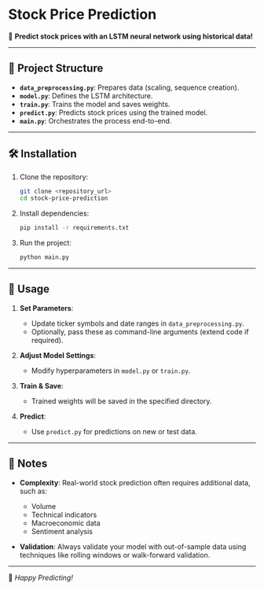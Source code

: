 # Stock Price Prediction

🚀 **Predict stock prices with an LSTM neural network using historical data!**

---

## 📂 Project Structure

- **`data_preprocessing.py`**: Prepares data (scaling, sequence creation).
- **`model.py`**: Defines the LSTM architecture.
- **`train.py`**: Trains the model and saves weights.
- **`predict.py`**: Predicts stock prices using the trained model.
- **`main.py`**: Orchestrates the process end-to-end.

---

## 🛠️ Installation

1. Clone the repository:

    ```bash
    git clone <repository_url>
    cd stock-price-prediction
    ```

2. Install dependencies:

    ```bash
    pip install -r requirements.txt
    ```

3. Run the project:

    ```bash
    python main.py
    ```

---

## 📖 Usage

1. **Set Parameters**:
    - Update ticker symbols and date ranges in `data_preprocessing.py`.
    - Optionally, pass these as command-line arguments (extend code if required).

2. **Adjust Model Settings**:
    - Modify hyperparameters in `model.py` or `train.py`.

3. **Train & Save**:
    - Trained weights will be saved in the specified directory.

4. **Predict**:
    - Use `predict.py` for predictions on new or test data.

---

## 📝 Notes

- **Complexity**: Real-world stock prediction often requires additional data, such as:
  - Volume
  - Technical indicators
  - Macroeconomic data
  - Sentiment analysis

- **Validation**: Always validate your model with out-of-sample data using techniques like rolling windows or walk-forward validation.

---

🌟 *Happy Predicting!*
